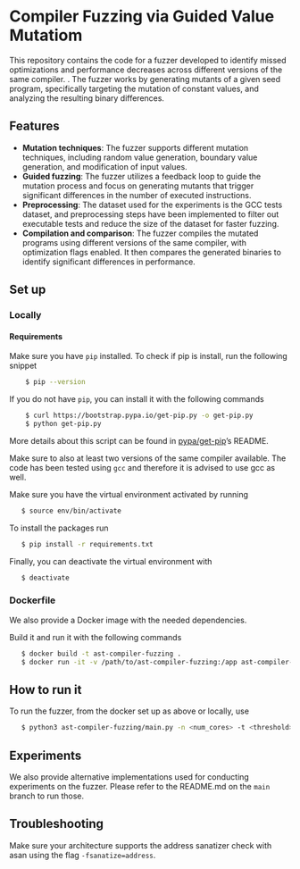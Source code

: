 # **Compiler Fuzzing via Guided Value Mutatiom**

This repository contains the code for a fuzzer developed to identify missed optimizations and performance decreases across different versions of the same compiler. . The fuzzer works by generating mutants of a given seed program, specifically targeting the mutation of constant values, and analyzing the resulting binary differences.

## **Features**

- **Mutation techniques**: The fuzzer supports different mutation techniques, including random value generation, boundary value generation, and modification of input values.
- **Guided fuzzing**: The fuzzer utilizes a feedback loop to guide the mutation process and focus on generating mutants that trigger significant differences in the number of executed instructions.
- **Preprocessing**: The dataset used for the experiments is the GCC tests dataset, and preprocessing steps have been implemented to filter out executable tests and reduce the size of the dataset for faster fuzzing.
- **Compilation and comparison**: The fuzzer compiles the mutated programs using different versions of the same compiler, with optimization flags enabled. It then compares the generated binaries to identify significant differences in performance.


## **Set up**


### **Locally**

#### **Requirements**
Make sure you have `pip` installed. To check if pip is install, run the following snippet 
```bash
    $ pip --version
```

If you do not have `pip`, you can install it with the following commands
```bash 
    $ curl https://bootstrap.pypa.io/get-pip.py -o get-pip.py
    $ python get-pip.py
```

More details about this script can be found in [pypa/get-pip](https://github.com/pypa/get-pip)’s README.

Make sure to also at least two versions of the same compiler available.
The code has been tested using `gcc` and therefore it is advised to use gcc as well.

Make sure you have the virtual environment activated by running
```bash
   $ source env/bin/activate
```

To install the packages run
```bash 
   $ pip install -r requirements.txt
```

Finally, you can deactivate the virtual environment with

```bash
   $ deactivate
```


### **Dockerfile**
We also provide a Docker image with the needed dependencies.

Build it and run it with the following commands

```bash
   $ docker build -t ast-compiler-fuzzing .
   $ docker run -it -v /path/to/ast-compiler-fuzzing:/app ast-compiler-fuzzing
```


## **How to run it**

To run the fuzzer, from the docker set up as above or locally, use

```bash
   $ python3 ast-compiler-fuzzing/main.py -n <num_cores> -t <threshold> -o <optimization> -r <checkpoint_file> 
```



## **Experiments**

We also provide alternative implementations used for conducting experiments on the fuzzer.
Please refer to the README.md on the `main` branch to run those.


##  **Troubleshooting**

Make sure your architecture supports the address sanatizer check with asan using the flag `-fsanatize=address`.
